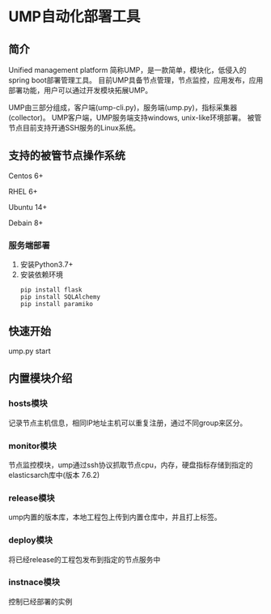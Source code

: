 # UMP自动化部署工具
## 简介
  Unified management platform 简称UMP，是一款简单，模块化，低侵入的spring boot部署管理工具。
目前UMP具备节点管理，节点监控，应用发布，应用部署功能，用户可以通过开发模块拓展UMP。

UMP由三部分组成，客户端(ump-cli.py)，服务端(ump.py)，指标采集器(collector)。
UMP客户端，UMP服务端支持windows, unix-like环境部署。
被管节点目前支持开通SSH服务的Linux系统。
## 支持的被管节点操作系统
Centos 6+

RHEL 6+

Ubuntu 14+

Debain 8+

### 服务端部署
1. 安装Python3.7+
2. 安装依赖环境
   ```
   pip install flask
   pip install SQLAlchemy
   pip install paramiko
   ```
## 快速开始
ump.py start

## 内置模块介绍
### hosts模块
记录节点主机信息，相同IP地址主机可以重复注册，通过不同group来区分。
### monitor模块
节点监控模块，ump通过ssh协议抓取节点cpu，内存，硬盘指标存储到指定的elasticsarch库中(版本 7.6.2)
### release模块
ump内置的版本库，本地工程包上传到内置仓库中，并且打上标签。
### deploy模块
将已经release的工程包发布到指定的节点服务中
### instnace模块
控制已经部署的实例
